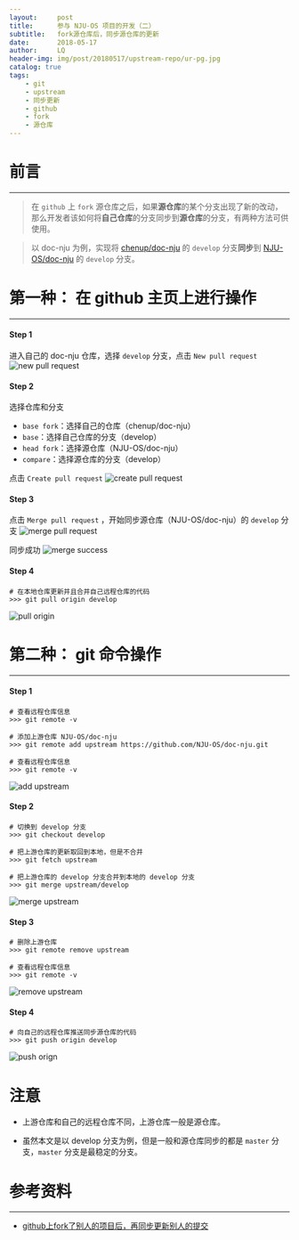 ```yaml
---
layout:     post
title:      参与 NJU-OS 项目的开发（二）
subtitle:   fork源仓库后，同步源仓库的更新
date:       2018-05-17
author:     LQ
header-img: img/post/20180517/upstream-repo/ur-pg.jpg
catalog: true
tags:
    - git
    - upstream
    - 同步更新
    - github
    - fork
    - 源仓库
---
```

# 前言
---
>在 `github` 上 `fork` 源仓库之后，如果**源仓库**的某个分支出现了新的改动，那么开发者该如何将**自己仓库**的分支同步到**源仓库**的分支，有两种方法可供使用。

>以 doc-nju 为例，实现将 [chenup/doc-nju](https://github.com/chenup/doc-nju) 的 `develop` 分支**同步**到 [NJU-OS/doc-nju](https://github.com/NJU-OS/doc-nju) 的 `develop` 分支。

# 第一种： 在 github 主页上进行操作
---

#### Step 1

进入自己的 doc-nju 仓库，选择 `develop` 分支，点击 `New pull request`
![new pull request](https://raw.githubusercontent.com/chenup/chenup.github.io/master/img/post/20180517/upstream-repo/ur-npr.png)

#### Step 2

选择仓库和分支

- `base fork`：选择自己的仓库（chenup/doc-nju）
- `base`：选择自己仓库的分支（develop）
- `head fork`：选择源仓库（NJU-OS/doc-nju）
- `compare`：选择源仓库的分支（develop）

点击 `Create pull request`
![create pull request](https://raw.githubusercontent.com/chenup/chenup.github.io/master/img/post/20180517/upstream-repo/ur-cpr.png)

#### Step 3
点击 `Merge pull request` ，开始同步源仓库（NJU-OS/doc-nju）的 `develop` 分支
![merge pull request](https://raw.githubusercontent.com/chenup/chenup.github.io/master/img/post/20180517/upstream-repo/ur-mpr.png)

同步成功
![merge success](https://raw.githubusercontent.com/chenup/chenup.github.io/master/img/post/20180517/upstream-repo/ur-ms.png)

#### Step 4
```
# 在本地仓库更新并且合并自己远程仓库的代码
>>> git pull origin develop
```

![pull origin](https://raw.githubusercontent.com/chenup/chenup.github.io/master/img/post/20180517/upstream-repo/ur-puo.png)

# 第二种： git 命令操作
---
#### Step 1
```
# 查看远程仓库信息
>>> git remote -v

# 添加上游仓库 NJU-OS/doc-nju
>>> git remote add upstream https://github.com/NJU-OS/doc-nju.git

# 查看远程仓库信息
>>> git remote -v
```

![add upstream](https://raw.githubusercontent.com/chenup/chenup.github.io/master/img/post/20180517/upstream-repo/ur-au.png)

#### Step 2
```
# 切换到 develop 分支
>>> git checkout develop

# 把上游仓库的更新取回到本地，但是不合并
>>> git fetch upstream

# 把上游仓库的 develop 分支合并到本地的 develop 分支
>>> git merge upstream/develop
```

![merge upstream](https://raw.githubusercontent.com/chenup/chenup.github.io/master/img/post/20180517/upstream-repo/ur-mu.png)

#### Step 3
```
# 删除上游仓库
>>> git remote remove upstream

# 查看远程仓库信息
>>> git remote -v
```

![remove upstream](https://raw.githubusercontent.com/chenup/chenup.github.io/master/img/post/20180517/upstream-repo/ur-rmu.png)

#### Step 4
```
# 向自己的远程仓库推送同步源仓库的代码
>>> git push origin develop
```

![push orign](https://raw.githubusercontent.com/chenup/chenup.github.io/master/img/post/20180517/upstream-repo/ur-po.png)

# 注意
- 上游仓库和自己的远程仓库不同，上游仓库一般是源仓库。

- 虽然本文是以 develop 分支为例，但是一般和源仓库同步的都是 `master` 分支，`master` 分支是最稳定的分支。

# 参考资料
---
- [github上fork了别人的项目后，再同步更新别人的提交](https://blog.csdn.net/qq1332479771/article/details/56087333)

